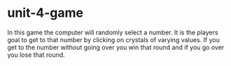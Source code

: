 # unit-4-game
In this game the computer will randomly select a number. It is the players goal to get to that number by clicking on crystals of varying values. If you get to the number without going over you win that round and if you go over you lose that round.
